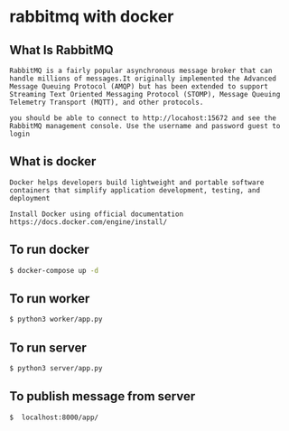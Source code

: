 # rabbitmq with docker

## What Is RabbitMQ
    RabbitMQ is a fairly popular asynchronous message broker that can handle millions of messages.It originally implemented the Advanced Message Queuing Protocol (AMQP) but has been extended to support Streaming Text Oriented Messaging Protocol (STOMP), Message Queuing Telemetry Transport (MQTT), and other protocols.

    you should be able to connect to http://locahost:15672 and see the RabbitMQ management console. Use the username and password guest to login

## What is docker
    Docker helps developers build lightweight and portable software containers that simplify application development, testing, and deployment

    Install Docker using official documentation 
    https://docs.docker.com/engine/install/

## To run docker

```bash
$ docker-compose up -d

```

## To run worker
```bash
$ python3 worker/app.py

```

## To run server
```bash
$ python3 server/app.py

```

## To publish message from server
```bash
$  localhost:8000/app/

```
